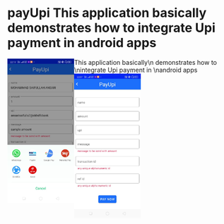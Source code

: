 # payUpi This application basically demonstrates how to integrate Upi payment in android apps

<img src ="ss1.jpeg" width = 30%  style ="float:left"> 
This application basically\n demonstrates how to \nintegrate Upi payment in \nandroid apps

<img src ="ss2.jpeg" width = 30% >

